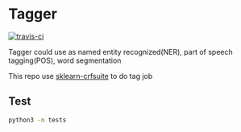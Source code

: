 
# Tagger

[![travis-ci](https://travis-ci.org/infinity-future/skcrf-tagger.svg?branch=master)](https://travis-ci.org/infinity-future/skcrf-tagger/)

Tagger could use as named entity recognized(NER), part of speech tagging(POS), word segmentation

This repo use [sklearn-crfsuite](https://sklearn-crfsuite.readthedocs.io) to do tag job

## Test

```sh
python3 -m tests
```